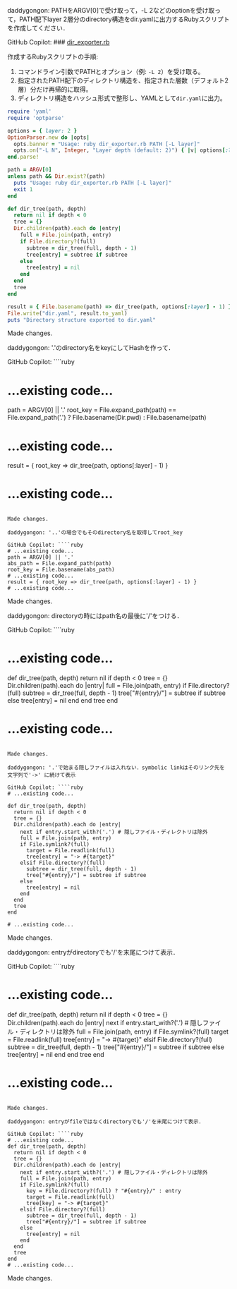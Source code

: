 daddygongon: PATHをARGV[0]で受け取って，-L 2などのoptionを受け取って，PATH配下layer 2層分のdirectory構造をdir.yamlに出力するRubyスクリプトを作成してください．

GitHub Copilot: ### [dir_exporter.rb](file:///Users/bob/Desktop/Lectures/MultiScale/multi_scale_25f/knowledge_fixer/archives/dir_exporter.rb)

作成するRubyスクリプトの手順:
1. コマンドライン引数でPATHとオプション（例: `-L 2`）を受け取る。
2. 指定されたPATH配下のディレクトリ構造を、指定された層数（デフォルト2層）分だけ再帰的に取得。
3. ディレクトリ構造をハッシュ形式で整形し、YAMLとして`dir.yaml`に出力。

````ruby
require 'yaml'
require 'optparse'

options = { layer: 2 }
OptionParser.new do |opts|
  opts.banner = "Usage: ruby dir_exporter.rb PATH [-L layer]"
  opts.on("-L N", Integer, "Layer depth (default: 2)") { |v| options[:layer] = v }
end.parse!

path = ARGV[0]
unless path && Dir.exist?(path)
  puts "Usage: ruby dir_exporter.rb PATH [-L layer]"
  exit 1
end

def dir_tree(path, depth)
  return nil if depth < 0
  tree = {}
  Dir.children(path).each do |entry|
    full = File.join(path, entry)
    if File.directory?(full)
      subtree = dir_tree(full, depth - 1)
      tree[entry] = subtree if subtree
    else
      tree[entry] = nil
    end
  end
  tree
end

result = { File.basename(path) => dir_tree(path, options[:layer] - 1) }
File.write("dir.yaml", result.to_yaml)
puts "Directory structure exported to dir.yaml"
````

Made changes.

daddygongon: '.'のdirectory名をkeyにしてHashを作って．

GitHub Copilot: ````ruby
# ...existing code...

path = ARGV[0] || '.'
root_key = File.expand_path(path) == File.expand_path('.') ? File.basename(Dir.pwd) : File.basename(path)

# ...existing code...

result = { root_key => dir_tree(path, options[:layer] - 1) }
# ...existing code...
````

Made changes.

daddygongon: '..'の場合でもそのdirectory名を取得してroot_key

GitHub Copilot: ````ruby
# ...existing code...
path = ARGV[0] || '.'
abs_path = File.expand_path(path)
root_key = File.basename(abs_path)
# ...existing code...
result = { root_key => dir_tree(path, options[:layer] - 1) }
# ...existing code...
````

Made changes.

daddygongon: directoryの時にはpath名の最後に'/'をつける．

GitHub Copilot: ````ruby
# ...existing code...

def dir_tree(path, depth)
  return nil if depth < 0
  tree = {}
  Dir.children(path).each do |entry|
    full = File.join(path, entry)
    if File.directory?(full)
      subtree = dir_tree(full, depth - 1)
      tree["#{entry}/"] = subtree if subtree
    else
      tree[entry] = nil
    end
  end
  tree
end

# ...existing code...
````

Made changes.

daddygongon: '.'で始まる隠しファイルは入れない．symbolic linkはそのリンク先を文字列で'->' に続けて表示

GitHub Copilot: ````ruby
# ...existing code...

def dir_tree(path, depth)
  return nil if depth < 0
  tree = {}
  Dir.children(path).each do |entry|
    next if entry.start_with?('.') # 隠しファイル・ディレクトリは除外
    full = File.join(path, entry)
    if File.symlink?(full)
      target = File.readlink(full)
      tree[entry] = "-> #{target}"
    elsif File.directory?(full)
      subtree = dir_tree(full, depth - 1)
      tree["#{entry}/"] = subtree if subtree
    else
      tree[entry] = nil
    end
  end
  tree
end

# ...existing code...
````

Made changes.

daddygongon: entryがdirectoryでも'/'を末尾につけて表示．

GitHub Copilot: ````ruby
# ...existing code...
def dir_tree(path, depth)
  return nil if depth < 0
  tree = {}
  Dir.children(path).each do |entry|
    next if entry.start_with?('.') # 隠しファイル・ディレクトリは除外
    full = File.join(path, entry)
    if File.symlink?(full)
      target = File.readlink(full)
      tree[entry] = "-> #{target}"
    elsif File.directory?(full)
      subtree = dir_tree(full, depth - 1)
      tree["#{entry}/"] = subtree if subtree
    else
      tree[entry] = nil
    end
  end
  tree
end
# ...existing code...
````

Made changes.

daddygongon: entryがfileではなくdirectoryでも'/'を末尾につけて表示．

GitHub Copilot: ````ruby
# ...existing code...
def dir_tree(path, depth)
  return nil if depth < 0
  tree = {}
  Dir.children(path).each do |entry|
    next if entry.start_with?('.') # 隠しファイル・ディレクトリは除外
    full = File.join(path, entry)
    if File.symlink?(full)
      key = File.directory?(full) ? "#{entry}/" : entry
      target = File.readlink(full)
      tree[key] = "-> #{target}"
    elsif File.directory?(full)
      subtree = dir_tree(full, depth - 1)
      tree["#{entry}/"] = subtree if subtree
    else
      tree[entry] = nil
    end
  end
  tree
end
# ...existing code...
````

Made changes.